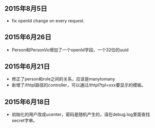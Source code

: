 ## 2015年8月5日
* fix openId change on every request.

## 2015年6月26日
* Person和PersonVo增加了一个openId字段，一个32位的uuid

## 2015年6月21日
* 修正了person和role之间的关系，应该是manytomany
* 新增了/thtpl路径的controller，可以通过/thtpl?tpl=xxx要显示的模板。

## 2015年6月18日
* 初始化的用户改成ucenter，密码是随机产生的，请在debug.log里面查找secret字串。
